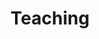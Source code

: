 ---
title: Teaching
type: landing

sections:
  - block: markdown
    content:
      title: 'Courses Taught'
      subtitle: ''
      text: |-
        **Instructor of Record - Graduate Seminars**
        Indiana University
        -Baroque and Classical Musical Form
        
        Some to undergraduates, others to graduates.

        I'd like to teach some more!

    design:
      columns: '1'
 # - block: markdown
 #   content:
 #     title: 'Institutions where I've Taught'
 #     subtitle: ''
 #     text: ''
 #   design:
 #     columns: '1'




---